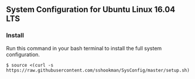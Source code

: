 System Configuration for Ubuntu Linux 16.04 LTS
---

### Install
Run this command in your bash terminal to install the full system configuration.

```
$ source <(curl -s https://raw.githubusercontent.com/sshookman/SysConfig/master/setup.sh)
```

